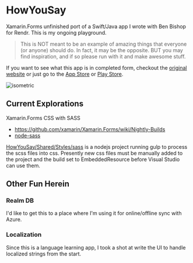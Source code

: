 # HowYouSay
Xamarin.Forms unfinished port of a Swift/Java app I wrote with Ben Bishop for Rendr. This is my ongoing playground.

> This is NOT meant to be an example of amazing things that everyone (or anyone) should do. In fact, it may be the opposite. BUT you may find inspiration, and if so please run with it and make awesome stuff.

If you want to see what this app is in completed form, checkout the [original website](http://howyousayapp.com) or just go to the [App Store](https://geo.itunes.apple.com/us/app/how-you-say/id1065285274?mt=8) or [Play Store](https://play.google.com/store/apps/details?id=io.rendr.howyousay&utm_source=global_co&utm_medium=prtnr&utm_content=Mar2515&utm_campaign=PartBadge&pcampaignid=MKT-Other-global-all-co-prtnr-py-PartBadge-Mar2515-1).

![isometric](https://raw.githubusercontent.com/davidortinau/HowYouSay/master/Design/howyousay-iso.png)

## Current Explorations

Xamarin.Forms CSS with SASS
- https://github.com/xamarin/Xamarin.Forms/wiki/Nightly-Builds
- [node-sass](https://github.com/sass/node-sass)

[HowYouSay/Shared/Styles/sass](https://github.com/davidortinau/HowYouSay/tree/master/HowYouSay.Shared/Styles/sass) is a nodejs project running gulp to process the scss files into css. Presently new css files must be manually added to the project and the build set to EmbeddedResource before Visual Studio can use them.

## Other Fun Herein

### Realm DB
I'd like to get this to a place where I'm using it for online/offline sync with Azure. 

### Localization
Since this is a language learning app, I took a shot at write the UI to handle localized strings from the start.


